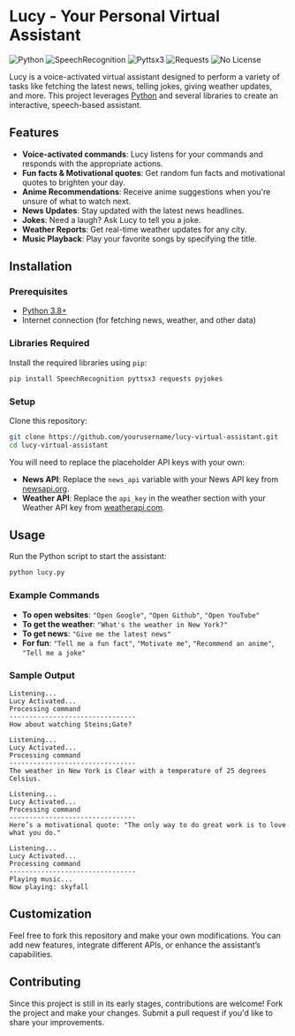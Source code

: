 # Lucy - Your Personal Virtual Assistant

![Python](https://img.shields.io/badge/Python-3.8%2B-blue.svg)
![SpeechRecognition](https://img.shields.io/badge/Speech_Recognition-v3.8.1-blue.svg)
![Pyttsx3](https://img.shields.io/badge/pyttsx3-v2.90-blue.svg)
![Requests](https://img.shields.io/badge/Requests-v2.28.1-green.svg)
![No License](https://img.shields.io/badge/license-No_License-red.svg)

Lucy is a voice-activated virtual assistant designed to perform a variety of tasks like fetching the latest news, telling jokes, giving weather updates, and more. This project leverages [Python](https://www.python.org/) and several libraries to create an interactive, speech-based assistant.

## Features

- **Voice-activated commands**: Lucy listens for your commands and responds with the appropriate actions.
- **Fun facts & Motivational quotes**: Get random fun facts and motivational quotes to brighten your day.
- **Anime Recommendations**: Receive anime suggestions when you're unsure of what to watch next.
- **News Updates**: Stay updated with the latest news headlines.
- **Jokes**: Need a laugh? Ask Lucy to tell you a joke.
- **Weather Reports**: Get real-time weather updates for any city.
- **Music Playback**: Play your favorite songs by specifying the title.

## Installation

### Prerequisites
- [Python 3.8+](https://www.python.org/downloads/)
- Internet connection (for fetching news, weather, and other data)

### Libraries Required
Install the required libraries using `pip`:

```bash
pip install SpeechRecognition pyttsx3 requests pyjokes
```

### Setup
Clone this repository:

```bash
git clone https://github.com/yourusername/lucy-virtual-assistant.git
cd lucy-virtual-assistant
```

You will need to replace the placeholder API keys with your own:

- **News API**: Replace the `news_api` variable with your News API key from [newsapi.org](https://newsapi.org/).
- **Weather API**: Replace the `api_key` in the weather section with your Weather API key from [weatherapi.com](https://www.weatherapi.com/).

## Usage

Run the Python script to start the assistant:

```bash
python lucy.py
```

### Example Commands
- **To open websites**: `"Open Google"`, `"Open Github"`, `"Open YouTube"`
- **To get the weather**: `"What's the weather in New York?"`
- **To get news**: `"Give me the latest news"`
- **For fun**: `"Tell me a fun fact"`, `"Motivate me"`, `"Recommend an anime"`, `"Tell me a joke"`

### Sample Output

```text
Listening...
Lucy Activated...
Processing command
--------------------------------
How about watching Steins;Gate?

Listening...
Lucy Activated...
Processing command
--------------------------------
The weather in New York is Clear with a temperature of 25 degrees Celsius.

Listening...
Lucy Activated...
Processing command
--------------------------------
Here’s a motivational quote: "The only way to do great work is to love what you do."

Listening...
Lucy Activated...
Processing command
--------------------------------
Playing music...
Now playing: skyfall
```

## Customization

Feel free to fork this repository and make your own modifications. You can add new features, integrate different APIs, or enhance the assistant’s capabilities.

## Contributing

Since this project is still in its early stages, contributions are welcome! Fork the project and make your changes. Submit a pull request if you'd like to share your improvements.
